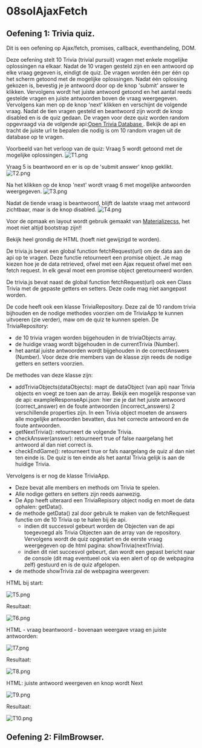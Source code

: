 # 08solAjaxFetch
## Oefening 1:  Trivia quiz.
Dit is een oefening op Ajax/fetch, promises, callback, eventhandeling, DOM.

Deze oefening stelt 10 Trivia (trivial pursuit) vragen met enkele mogelijke oplossingen na elkaar. Nadat de 10 vragen gesteld zijn en een antwoord op elke vraag gegeven is, eindigt de quiz.
De vragen worden één per één op het scherm getoond met de mogelijke oplossingen. Nadat één oplossing gekozen is, bevestig je je antwoord door op de knop 'submit' answer te klikken. Vervolgens wordt het juiste antwoord getoond en het aantal reeds gestelde vragen en juiste antwoorden boven de vraag weergegeven.
Vervolgens kan men op de knop 'next' klikken en verschijnt de volgende vraag.
Nadat de tien vragen gesteld en beantwoord zijn wordt de knop disabled en is de quiz gedaan.
De vragen voor deze quiz worden random opgevraagd via de volgende api:[Open Trivia Database ](https://opentdb.com/). Bekijk de api en tracht de juiste url te bepalen die nodig is om 10 random vragen uit de database op te vragen.  

Voorbeeld van het verloop van de quiz:
Vraag 5 wordt getoond met de mogelijke oplossingen.
![T1.png](/docs/T1.png 'Resultaat')

Vraag 5 is beantwoord en er is op de 'submit answer' knop geklikt.
![T2.png](/docs/T2.png 'Resultaat')

Na het klikken op de knop 'next' wordt vraag 6 met mogelijke antwoorden weergegeven.
![T3.png](/docs/T3.png 'Resultaat')

Nadat de tiende vraag is beantwoord, blijft de laatste vraag met antwoord zichtbaar, maar is de knop disabled.
![T4.png](/docs/T4.png 'Resultaat')

Voor de opmaak en layout wordt gebruik gemaakt van [Materializecss](https://materializecss.com/), het moet niet altijd bootstrap zijn!!

Bekijk heel grondig de HTML (hoeft niet gewijzigd te worden).

De trivia.js bevat een global function fetchRequest(url) om de data aan de api op te vragen. Deze functie retourneert een promise object. Je mag kiezen hoe je de data retrieved, ofwel met een Ajax request ofwel met een fetch request. In elk geval moet een promise object geretourneerd worden.

De trivia.js bevat naast de global function fetchRequest(url) ook een Class Trivia met de gepaste getters en setters. Deze code mag niet aangepast worden.

De code heeft ook een klasse TriviaRepository. Deze zal de 10 random trivia bijhouden en de nodige methodes voorzien om de TriviaApp te kunnen uitvoeren (zie verder), maw om de quiz te kunnen spelen.
De TriviaRepository:
- de 10 trivia vragen worden bijgehouden in de triviaObjects array.
- de huidige vraag wordt bijgehouden in de currentTrivia (Number).
- het aantal juiste antwoorden wordt bijgehouden in de correctAnswers (Number).
Voor deze drie members van de klasse zijn reeds de nodige getters en setters voorzien.

De methodes van deze klasse zijn:
- addTriviaObjects(dataObjects): mapt de dataObject (van api) naar Trivia objects en voegt ze toen aan de array. Bekijk een mogelijk response van de api: exampleResponseApi.json: hier zie je dat het juiste antwoord (correct_answer) en de foute antwoorden (incorrect_answers) 2 verschillende properties zijn. In een Trivia object moeten de answers alle mogelijke antwoorden bevatten, dus het correcte antwoord en de foute antwoorden.
- getNextTrivia(): retourneert de volgende Trivia.
- checkAnswer(answer): retourneert true of false naargelang het antwoord al dan niet correct is.
- checkEndGame(): retourneert true or fals naargelang de quiz al dan niet ten einde is. De quiz is ten einde als het aantal Trivia gelijk is aan de huidige Trivia.

Vervolgens is er nog de klasse TriviaApp. 
- Deze bevat alle members en methods om Trivia te spelen. 
- Alle nodige getters en setters zijn reeds aanwezig.
- De App heeft uiteraard een TriviaRepisory object nodig en moet de data ophalen: getData().
- de methode getData() zal door gebruik te maken van de fetchRequest functie om de 10 Trivia op te halen bij de api.
    - indien dit succesvol gebeurt worden de Objecten van de api toegevoegd als Trivia Objecten aan de array van de repository. Vervolgens wordt de quiz opgestart en de eerste vraag weergegeven op de html pagina: showTrivia(nextTrivia).
    - indien dit niet succesvol gebeurt, dan wordt een gepast bericht naar de console (dit mag eventueel ook via een alert of op de webpagina zelf) gestuurd en is de quiz afgelopen.
- de methode showTrivia zal de webpagina weergeven:
    
HTML bij start:

![T5.png](/docs/T5.png 'Resultaat')
    
Resultaat:

![T6.png](/docs/T6.png 'Resultaat')
    
HTML - vraag beantwoord - bovenaan weergave vraag en juiste antwoorden:

![T7.png](/docs/T7.png 'Resultaat')
    
Resultaat:

![T8.png](/docs/T8.png 'Resultaat')
    
HTML: juiste antwoord weergeven en knop wordt Next

![T9.png](/docs/T9.png 'Resultaat')
    
Resultaat:

![T10.png](/docs/T10.png 'Resultaat')
        
        
## Oefening 2:  FilmBrowser.
